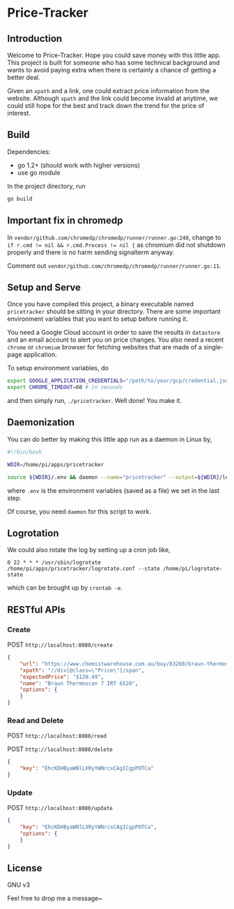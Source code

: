 # Price-Tracker

## Introduction

Welcome to Price-Tracker. Hope you could save money with this little app. This project is built for someone who has some technical background and wants to avoid paying extra when there is certainly a chance of getting a better deal.

Given an `xpath` and a link, one could extract price information from the website. Although `xpath` and the link could become invalid at anytime, we could still hope for the best and track down the trend for the price of interest.

## Build

Dependencies:

- go 1.2+ (should work with higher versions)
- use go module

In the project directory, run

```bash
go build
```

## Important fix in chromedp

In `vendor/github.com/chromedp/chromedp/runner/runner.go:248`, change to `if r.cmd != nil && r.cmd.Process != nil {` as chromium did not shutdown properly and there is no harm sending signalterm anyway.

Comment out `vendor/github.com/chromedp/chromedp/runner/runner.go:11`.

## Setup and Serve

Once you have compiled this project, a binary executable named `pricetracker` should be sitting in your directory. There are some important environment variables that you want to setup before running it.

You need a Google Cloud account in order to save the results in `datastore` and an email account to alert you on price changes. You also need a recent `chrome` or `chromium` browser for fetching websites that are made of a single-page application.

To setup environment variables, do

```bash
export GOOGLE_APPLICATION_CREDENTIALS="/path/to/your/gcp/credential.json"
export CHROME_TIMEOUT=60 # in seconds
```

and then simply run, `./pricetracker`. Well done! You make it.

## Daemonization

You can do better by making this little app run as a daemon in Linux by,

```bash
#!/bin/bash

WDIR=/home/pi/apps/pricetracker

source ${WDIR}/.env && daemon --name="pricetracker" --output=${WDIR}/log ${WDIR}/pricetracker
```

where `.env` is the environment variables (saved as a file) we set in the last step.

Of course, you need `daemon` for this script to work.

## Logrotation

We could also rotate the log by setting up a cron job like,

```
0 22 * * * /usr/sbin/logrotate /home/pi/apps/pricetracker/logrotate.conf --state /home/pi/logrotate-state
```

which can be brought up by `crontab -e`.

## RESTful APIs

### Create

POST `http://localhost:8080/create`

```json
{
	"url": "https://www.chemistwarehouse.com.au/buy/83208/braun-thermoscan-7-irt-6520",
	"xpath": "//div[@class=\"Price\"]/span",
	"expectedPrice": "$120.49",
	"name": "Braun Thermoscan 7 IRT 6520",
	"options": {
	}
}
```

### Read and Delete

POST `http://localhost:8080/read`

POST `http://localhost:8080/delete`

```json
{
	"key": "EhcKDHByaWNlLXRyYWNrcxCAgICgpPOTCa"
}
```

### Update

POST `http://localhost:8080/update`

```json
{
	"key": "EhcKDHByaWNlLXRyYWNrcxCAgICgpPOTCa",
	"options": {
	}
}
```
## License

GNU v3

Feel free to drop me a message~
